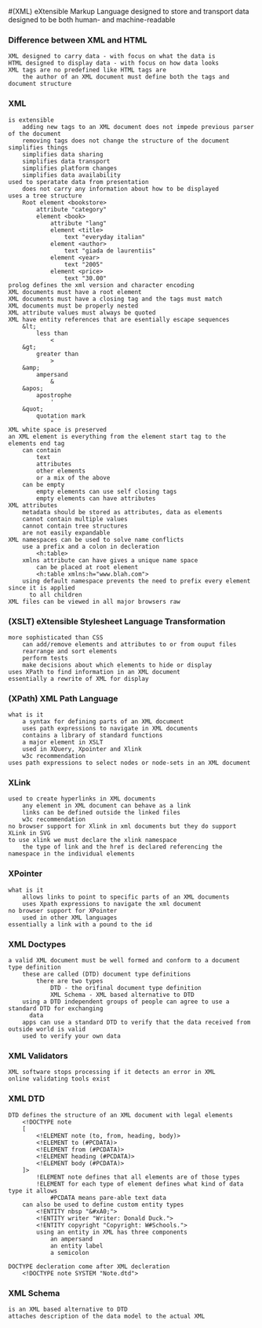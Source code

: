 #(XML) eXtensible Markup Language
	designed to store and transport data
	designed to be both human- and machine-readable

### Difference between XML and HTML 
	XML designed to carry data - with focus on what the data is 
	HTML designed to display data - with focus on how data looks
	XML tags are no predefined like HTML tags are
		the author of an XML document must define both the tags and document structure 

### XML 
	is extensible 
		adding new tags to an XML document does not impede previous parser of the document 
		removing tags does not change the structure of the document 
	simplifies things 
		simplifies data sharing 
		simplifies data transport 
		simplifies platform changes
		simplifies data availability 
	used to speratate data from presentation 
		does not carry any information about how to be displayed 
	uses a tree structure 
		Root element <bookstore>
			attribute "category"
			element <book>
				attribute "lang"
				element <title>
					text "everyday italian"
				element <author>
					text "giada de laurentiis"
				element <year>
					text "2005"
				element <price>
					text "30.00"
	prolog defines the xml version and character encoding 
	XML documents must have a root element 
	XML documents must have a closing tag and the tags must match 
	XML documents must be properly nested
	XML attribute values must always be quoted 
	XML have entity references that are esentially escape sequences 
		&lt; 
			less than 
				< 
		&gt;
			greater than 
				> 
		&amp; 
			ampersand
				& 
		&apos; 
			apostrophe 
				'
		&quot;
			quotation mark
				"
	XML white space is preserved 
	an XML element is everything from the element start tag to the elements end tag 
		can contain 
			text 
			attributes
			other elements 
			or a mix of the above
		can be empty 
			empty elements can use self closing tags
			empty elements can have attributes 
	XML attributes 
		metadata should be stored as attributes, data as elements
		cannot contain multiple values 
		cannot contain tree structures 
		are not easily expandable 
	XML namespaces can be used to solve name conflicts 
		use a prefix and a colon in decleration 
			<h:table>
		xmlns attribute can have gives a unique name space
			can be placed at root element 
			<h:table xmlns:h="www.blah.com">
		using default namespace prevents the need to prefix every element since it is applied   
		  to all children 
	XML files can be viewed in all major browsers raw

### (XSLT) eXtensible Stylesheet Language Transformation 
	more sophisticated than CSS 
		can add/remove elements and attributes to or from ouput files 
		rearrange and sort elements
		perform tests 
		make decisions about which elements to hide or display 
	uses XPath to find information in an XML document 
	essentially a rewrite of XML for display

### (XPath) XML Path Language 
	what is it 
		a syntax for defining parts of an XML document 
		uses path expressions to navigate in XML documents 
		contains a library of standard functions 
		a major element in XSLT 
		used in XQuery, Xpointer and Xlink
		w3c recommendation 
	uses path expressions to select nodes or node-sets in an XML document 

### XLink 
	used to create hyperlinks in XML documents 
		any element in XML document can behave as a link
		links can be defined outside the linked files 
		w3c recommendation 
	no browser support for Xlink in xml documents but they do support XLink in SVG
	to use xlink we must declare the xlink namespace 
		the type of link and the href is declared referencing the namespace in the individual elements 

### XPointer 
	what is it
		allows links to point to specific parts of an XML documents
		uses Xpath expressions to navigate the xml document 
	no browser support for XPointer 
		used in other XML languages 
	essentially a link with a pound to the id

### XML Doctypes 
	a valid XML document must be well formed and conform to a document type definition 
		these are called (DTD) document type definitions 
			there are two types 
				DTD - the orifinal document type definition 
				XML Schema - XML based alternative to DTD
		using a DTD independent groups of people can agree to use a standard DTD for exchanging
		  data
		apps can use a standard DTD to verify that the data received from outside world is valid
		used to verify your own data 

### XML Validators 
	XML software stops processing if it detects an error in XML
	online validating tools exist

### XML DTD 
	DTD defines the structure of an XML document with legal elements 
		<!DOCTYPE note
		[
			<!ELEMENT note (to, from, heading, body)>
			<!ELEMENT to (#PCDATA)>
			<!ELEMENT from (#PCDATA)>
			<!ELEMENT heading (#PCDATA)>
			<!ELEMENT body (#PCDATA)>
		]>
			!ELEMENT note defines that all elements are of those types 
			!ELEMENT for each type of element defines what kind of data type it allows
				#PCDATA means pare-able text data
		can also be used to define custom entity types
			<!ENTITY nbsp "&#xA0;">
			<!ENTITY writer "Writer: Donald Duck.">
			<!ENTITY copyright "Copyright: W#Schools.">
			using an entity in XML has three components 
				an ampersand 
				an entity label 
				a semicolon 

	DOCTYPE decleration come after XML decleration
		<!DOCTYPE note SYSTEM "Note.dtd">

### XML Schema 
	is an XML based alternative to DTD
	attaches description of the data model to the actual XML
















